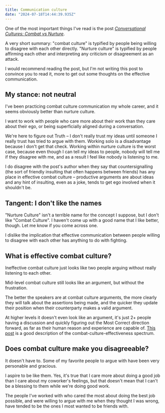 ```yaml
---
title: Communication culture
date: "2024-07-18T14:44:39.935Z"
---
```


One of the most important things I've read is the post *[Conversational Cultures: Combat vs Nurture](https://www.lesswrong.com/posts/ExssKjAaXEEYcnzPd/conversational-cultures-combat-vs-nurture)*.

A very short summary: "combat culture" is typified by people being willing to disagree with each other directly.  "Nurture culture" is typified by people affirming each other and interpreting any criticism or disagreement as an attack.

I would recommend reading the post, but I'm not writing this post to convince you to read it, more to get out some thoughts on the effective communication.

## My stance: not neutral

I've been practicing combat culture communication my whole career, and it seems obviously better than nurture culture.

I want to work with people who care more about their work than they care about their ego, or being superficially aligned during a conversation.

We're here to figure out Truth – I don't really trust my ideas until someone I really trust has tried to argue with them.  Working solo is a disadvantage because I don't get that check.  Working within nurture culture is the worst case, because even though I can tell my ideas to people, nobody will tell me if they disagree with me, and as a result I feel like nobody is listening to me.

I do disagree with the post's author when they say that countersignalling (the sort of friendly insulting that often happens between friends) has any place in effective combat culture – productive arguments are about ideas and any hint of insulting, even as a joke, tends to get ego involved when it shouldn't be.

## Tangent: I don't like the names

"Nurture Culture" isn't a terrible name for the concept I suppose, but I don't like "Combat Culture".  I haven't come up with a good name that I like better, though.  Let me know if you come across one.

I dislike the implication that effective communication between people willing to disagree with each other has anything to do with fighting.

## What is effective combat culture?

Ineffective combat culture just looks like two people arguing without really listening to each other.

Mid-level combat culture still looks like an argument, but without the frustration.

The better the speakers are at combat culture arguments, the more clearly they will talk about the assertions being made, and the quicker they update their position when their counterparty makes a valid argument.

At higher levels it doesn't even look like an argument, it's just 2+ people having a discussion and quickly figuring out the Most Correct direction forward, as far as their human reason and experience are capable of.  [This post](https://www.lesswrong.com/posts/WB49uKgMkQRbKaHme/combat-vs-nurture-and-meta-contrarianism) is a good description of the combat-culture-effectiveness spectrum.

## Does combat culture make you disagreeable?

It doesn't have to.  Some of my favorite people to argue with have been very personable and gracious.

I aspire to be like them.  Yes, it's true that I care more about doing a good job than I care about my coworker's feelings, but that doesn't mean that I can't be a blessing to them while we're doing good work.

The people I've worked with who cared the most about doing the best job possible, and were willing to argue with me when they thought I was wrong, have tended to be the ones I most wanted to be friends with.
